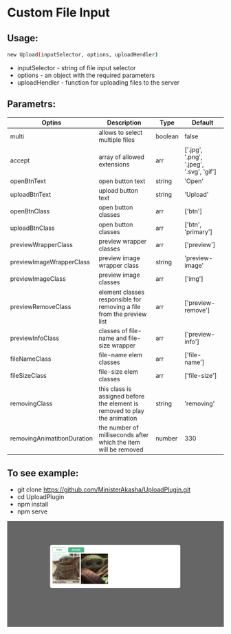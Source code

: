 # Custom File Input

## Usage:

```sh
new Upload(inputSelector, options, uploadHendler)
```
- inputSelector - string of file input selector
- options - an object with the required parameters
- uploadHendler - function for uploading files to the server
## Parametrs:

| Optins | Description | Type | Default |
| ------ | ------ | ------- | ------- | 
| multi | allows to select multiple files | boolean |false |
| accept | array of allowed extensions | arr | ['.jpg', '.png', '.jpeg', '.svg', 'gif'] |
| openBtnText | open button text | string | 'Open' |
| uploadBtnText | upload button text | string | 'Upload' |
| openBtnClass | open button classes | arr |  ['btn'] |
| uploadBtnClass | open button classes | arr | ['btn', 'primary'] |
| previewWrapperClass | preview wrapper classes | arr | ['preview'] |
| previewImageWrapperClass |  preview image wrapper class | string | 'preview-image' |
| previewImageClass |  preview image classes | arr | ['img'] |
| previewRemoveClass |  element classes responsible for removing a file from the preview list | arr | ['preview-remove'] |
| previewInfoClass |  classes of file-name and file-size wrapper | arr | ['preview-info'] |
| fileNameClass |  file-name elem classes | arr | ['file-name'] |
| fileSizeClass |  file-size elem classes | arr | ['file-size'] |
| removingClass |  this class is assigned before the element is removed to play the animation  | string | 'removing' |
| removingAnimatitionDuration |  the number of milliseconds after which the item will be removed  | number | 330 |

## To see example:
- git clone https://github.com/MinisterAkasha/UploadPlugin.git
- cd UploadPlugin
- npm install
- npm serve

![alt text](https://github.com/MinisterAkasha/UploadPlugin/blob/main/expamle.png?raw=true)
